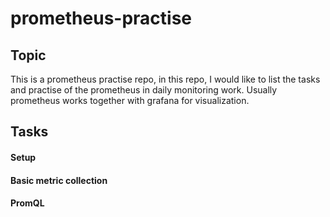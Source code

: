 # prometheus-practise

## Topic
This is a prometheus practise repo, in this repo, I would like to list the tasks and practise of the prometheus in daily monitoring work. Usually prometheus works together with grafana for visualization. 

## Tasks
#### Setup
#### Basic metric collection
#### PromQL 

